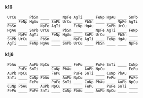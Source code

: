 #### k16 

     UrCu ____ PbSn ____ ____ NpFe AgTi ____ FeNp HgAu ____ SnPb 
     ____ FeNp HgAu ____ SnPb UrCu ____ PbSn ____ ____ NpFe AgTi 
     PbSn ____ ____ NpFe AgTi ____ FeNp HgAu ____ SnPb UrCu ____ 
     HgAu ____ SnPb UrCu ____ PbSn ____ ____ NpFe AgTi ____ FeNp 
     ____ NpFe AgTi ____ FeNp HgAu ____ SnPb UrCu ____ PbSn ____ 
     SnPb UrCu ____ PbSn ____ ____ NpFe AgTi ____ FeNp HgAu ____ 
     AgTi ____ FeNp HgAu ____ SnPb UrCu ____ PbSn ____ ____ NpFe 


#### k1j6 

     PbAu ____ AuPb NpCu ____ ____ FePu ____ PuFe SnTi ____ CuNp 
     ____ PuFe SnTi ____ CuNp PbAu ____ AuPb NpCu ____ ____ FePu 
     AuPb NpCu ____ ____ FePu ____ PuFe SnTi ____ CuNp PbAu ____ 
     SnTi ____ CuNp PbAu ____ AuPb NpCu ____ ____ FePu ____ PuFe 
     ____ ____ FePu ____ PuFe SnTi ____ CuNp PbAu ____ AuPb NpCu 
     CuNp PbAu ____ AuPb NpCu ____ ____ FePu ____ PuFe SnTi ____ 
     FePu ____ PuFe SnTi ____ CuNp PbAu ____ AuPb NpCu ____ ____ 

